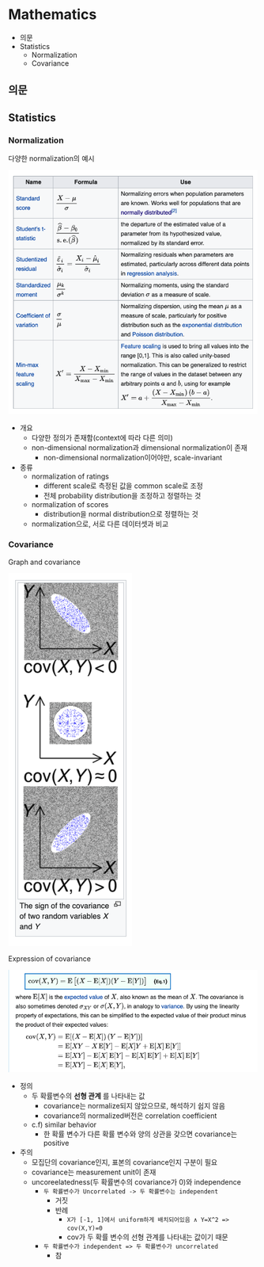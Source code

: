 # Mathematics

- 의문
- Statistics
  - Normalization
  - Covariance

## 의문

## Statistics

### Normalization

다양한 normalization의 예시

![](./images/math/normalization1.png)

- 개요
  - 다양한 정의가 존재함(context에 따라 다른 의미)
  - non-dimensional normalization과 dimensional normalization이 존재
    - non-dimensional normalization이어야만, scale-invariant
- 종류
  - normalization of ratings
    - different scale로 측정된 값을 common scale로 조정
    - 전체 probability distribution을 조정하고 정렬하는 것
  - normalization of scores
    - distribution을 normal distribution으로 정렬하는 것
  - normalization으로, 서로 다른 데이터셋과 비교

### Covariance

Graph and covariance

![](./images/math/covariance1.png)

Expression of covariance

![](./images/math/covariance2.png)

- 정의
  - 두 확률변수의 **선형 관계** 를 나타내는 값
    - covariance는 normalize되지 않았으므로, 해석하기 쉽지 않음
    - covariance의 normalized버전은 correlation coefficient
  - c.f) similar behavior
    - 한 확률 변수가 다른 확률 변수와 양의 상관을 갖으면 covariance는 positive
- 주의
  - 모집단의 covariance인지, 표본의 covariance인지 구분이 필요
  - covariance는 measurement unit이 존재
  - uncoreelatedness(두 확률변수의 covariance가 0)와 independence
    - `두 확률변수가 Uncorrelated -> 두 확률변수는 independent`
      - 거짓
      - 반례
        - `X가 [-1, 1]에서 uniform하게 배치되어있음 ∧ Y=X^2 => cov(X,Y)=0`
        - cov가 두 확률 변수의 선형 관계를 나타내는 값이기 때문
    - `두 확률변수가 independent => 두 확률변수가 uncorrelated`
      - 참
